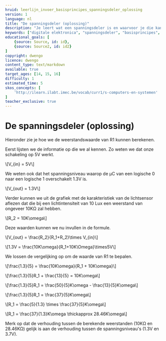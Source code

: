 ```yaml
---
hruid: leerlijn_invoer_basisprincipes_spanningsdeler_oplossing
version: 1
language: nl
title: "De spanningsdeler (oplossing)"
description: "Je leert wat een spanningsdeler is en waarvoor je die kan gebruiken."
keywords: ["digitale elektronica", "spanningsdeler", "basisprincipes", "microcontroller", "µC", "arduino", "dwenguino"]
educational_goals: [
    {source: Source, id: id}, 
    {source: Source2, id: id2}
]
copyright: dwengo
licence: dwengo
content_type: text/markdown
available: true
target_ages: [14, 15, 16]
difficulty: 1
estimated_time: 5
skos_concepts: [
    'http://ilearn.ilabt.imec.be/vocab/curr1/s-computers-en-systemen'
]
teacher_exclusive: true
---
```


# De spanningsdeler (oplossing)


Hieronder zie je hoe we de weerstandswaarde van R1 kunnen berekenen.

Eerst lijsten we de informatie op die we al kennen. Zo weten we dat onze schakeling op 5V werkt.

\\[V_{in} = 5V\\]

We weten ook dat het spanningsniveau waarop de µC van een logische 0 naar een logische 1 overschakelt 1.3V is.

\\[V_{out} = 1.3V\\]

Verder kunnen we uit de grafiek met de karakteristiek van de lichtsensor aflezen dat die bij een lichtintensiteit van 10 Lux een weerstand van ongeveer 10KΩ zal hebben.

\\[R_2 = 10K\omega\\]

Deze waarden kunnen we nu invullen in de formule.

\\[V_{out} = \frac{R_2}{R_1+R_2}\times V_{in}\\]

\\[1.3V = \frac{10K\omega}{R_1+10K\Omega}\times5V\\]

We lossen de vergelijking op om de waarde van R1 te bepalen.

\\[\frac{1.3}{5} = \frac{10K\omega}{R_1 + 10K\omega}\\]

\\[\frac{1.3}{5}R_1 + \frac{13}{5} = 10K\omega\\]

\\[\frac{1.3}{5}R_1 = \frac{50}{5}K\omega - \frac{13}{5}K\omega\\]

\\[\frac{1.3}{5}R_1 = \frac{37}{5}K\omega\\]

\\[R_1 = \frac{5}{1.3} \times \frac{37}{5}K\omega\\]

\\[R_1 = \frac{37}{1.3}K\omega \thickapprox 28.46K\omega\\]


Merk op dat de verhouding tussen de berekende weerstanden (10KΩ en 28.46KΩ) gelijk is aan de verhouding tussen de spanningsniveau's (1.3V en 3.7V).

